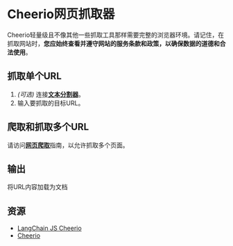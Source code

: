# Cheerio网页抓取器

Cheerio轻量级且不像其他一些抓取工具那样需要完整的浏览器环境。请记住，在抓取网站时，**您应始终查看并遵守网站的服务条款和政策，以确保数据的道德和合法使用**。

## 抓取单个URL

1. _(可选)_ 连接[**文本分割器**](../text-splitters/)。
2. 输入要抓取的目标URL。

## 爬取和抓取多个URL

请访问[**网页爬取**](../../../use-cases/web-scrape-qna.md#id-1.-crawl-multiple-pages)指南，以允许抓取多个页面。

## 输出

将URL内容加载为文档

## 资源

* [LangChain JS Cheerio](https://js.langchain.com/docs/integrations/document_loaders/web_loaders/web_cheerio)
* [Cheerio](https://cheerio.js.org/)
